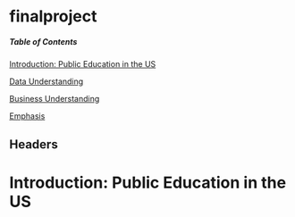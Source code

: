 # finalproject

##### Table of Contents  
[Introduction: Public Education in the US](#headers) 

[Data Understanding](#headers)  

[Business Understanding](#headers) 

[Emphasis](#emphasis)  
<a name="headers"/>
## Headers

# Introduction: Public Education in the US
